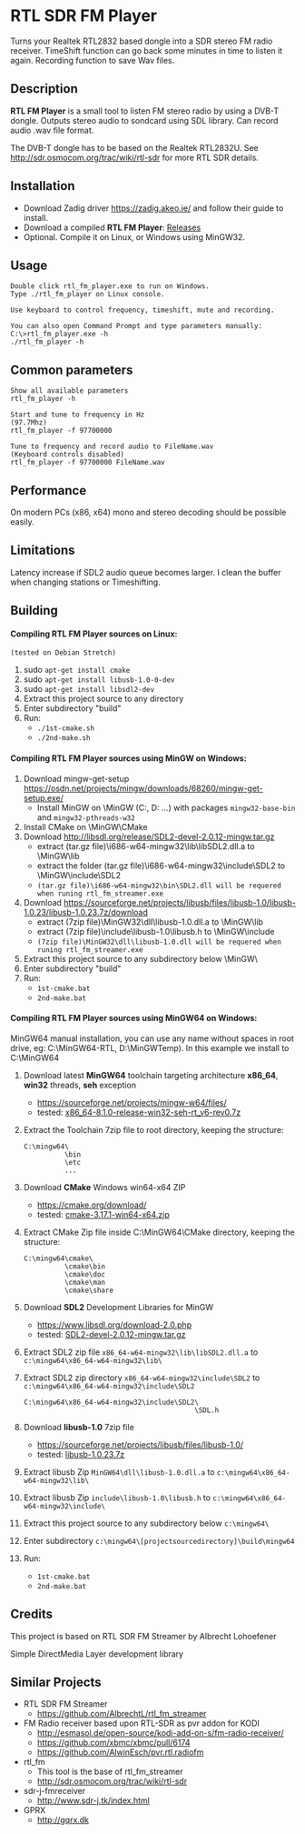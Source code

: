 RTL SDR FM Player
===================
Turns your Realtek RTL2832 based dongle into a SDR stereo FM radio receiver.
TimeShift function can go back some minutes in time to listen it again.
Recording function to save Wav files.


Description
-----------
**RTL FM Player** is a small tool to listen FM stereo radio by using a DVB-T dongle.
Outputs stereo audio to sondcard using SDL library.
Can record audio .wav file format.

The DVB-T dongle has to be based on the Realtek RTL2832U.
See http://sdr.osmocom.org/trac/wiki/rtl-sdr for more RTL SDR details.


Installation
------------
- Download Zadig driver https://zadig.akeo.ie/ and follow their guide to install.
- Download a compiled **RTL FM Player**: [Releases](https://github.com/rafaelferrari0/rtl_fm_player/releases)
- Optional. Compile it on Linux, or Windows using MinGW32.


Usage
-----

    Double click rtl_fm_player.exe to run on Windows.
    Type ./rtl_fm_player on Linux console.

    Use keyboard to control frequency, timeshift, mute and recording.

    You can also open Command Prompt and type parameters manually:
    C:\>rtl_fm_player.exe -h
    ./rtl_fm_player -h


Common parameters
-------

    Show all available parameters
    rtl_fm_player -h

    Start and tune to frequency in Hz 
    (97.7Mhz)
    rtl_fm_player -f 97700000

    Tune to frequency and record audio to FileName.wav
    (Keyboard controls disabled)
    rtl_fm_player -f 97700000 FileName.wav


Performance
--------------
On modern PCs (x86, x64) mono and stereo decoding should be possible easily.


Limitations
--------------
Latency increase if SDL2 audio queue becomes larger. I clean the buffer when changing stations or Timeshifting.


Building
-------


#### Compiling RTL FM Player sources on Linux:
`(tested on Debian Stretch)`


1. sudo `apt-get install cmake`
2. sudo `apt-get install libusb-1.0-0-dev`
3. sudo `apt-get install libsdl2-dev`
4. Extract this project source to any directory
5. Enter subdirectory "build"
6. Run:
    - `./1st-cmake.sh`
    - `./2nd-make.sh`


#### Compiling RTL FM Player sources using MinGW on Windows:


1. Download mingw-get-setup https://osdn.net/projects/mingw/downloads/68260/mingw-get-setup.exe/
    - Install MinGW on \MinGW (C:, D: ...) with packages `mingw32-base-bin` and `mingw32-pthreads-w32`
2. Install CMake on \MinGW\CMake
3. Download http://libsdl.org/release/SDL2-devel-2.0.12-mingw.tar.gz
    - extract (tar.gz file)\i686-w64-mingw32\lib\libSDL2.dll.a to \MinGW\lib
    - extract the folder (tar.gz file)\i686-w64-mingw32\include\SDL2 to \MinGW\include\SDL2
    - `(tar.gz file)\i686-w64-mingw32\bin\SDL2.dll will be requered when runing rtl_fm_streamer.exe`
4. Download https://sourceforge.net/projects/libusb/files/libusb-1.0/libusb-1.0.23/libusb-1.0.23.7z/download 
    - extract (7zip file)\MinGW32\dll\libusb-1.0.dll.a to \MinGW\lib 
    - extract (7zip file)\include\libusb-1.0\libusb.h to \MinGW\include
    - `(7zip file)\MinGW32\dll\libusb-1.0.dll will be requered when runing rtl_fm_streamer.exe`
5. Extract this project source to any subdirectory below \MinGW\
6. Enter subdirectory "build"
7. Run:
    - `1st-cmake.bat`
    - `2nd-make.bat`


#### Compiling RTL FM Player sources using MinGW64 on Windows:

MinGW64 manual installation, you can use any name without spaces in root drive, eg: C:\MinGW64-RTL, D:\MinGWTemp). In this example we install to C:\MinGW64


1. Download latest **MinGW64** toolchain targeting architecture **x86_64**, **win32** threads, **seh** exception
    - https://sourceforge.net/projects/mingw-w64/files/
    - tested: [x86_64-8.1.0-release-win32-seh-rt_v6-rev0.7z](https://sourceforge.net/projects/mingw-w64/files/Toolchains%20targetting%20Win64/Personal%20Builds/mingw-builds/8.1.0/threads-win32/seh/x86_64-8.1.0-release-win32-seh-rt_v6-rev0.7z/download)
2. Extract the Toolchain 7zip file to root directory, keeping the structure:
    ```
    C:\mingw64\
              \bin
              \etc
              ...
    ```
3. Download **CMake** Windows win64-x64 ZIP
    - https://cmake.org/download/
    - tested: [cmake-3.17.1-win64-x64.zip](https://github.com/Kitware/CMake/releases/download/v3.17.1/cmake-3.17.1-win64-x64.zip)
4. Extract CMake Zip file inside C:\MinGW64\CMake directory, keeping the structure:
    ```
    C:\mingw64\cmake\
              \cmake\bin
              \cmake\doc
              \cmake\man
              \cmake\share
    ```
5. Download **SDL2** Development Libraries for MinGW
    - https://www.libsdl.org/download-2.0.php
    - tested: [SDL2-devel-2.0.12-mingw.tar.gz](https://www.libsdl.org/release/SDL2-devel-2.0.12-mingw.tar.gz)
6. Extract SDL2 zip file `x86_64-w64-mingw32\lib\libSDL2.dll.a` to `c:\mingw64\x86_64-w64-mingw32\lib\`
7. Extract SDL2 zip directory `x86_64-w64-mingw32\include\SDL2` to `c:\mingw64\x86_64-w64-mingw32\include\SDL2`
    ```
    C:\mingw64\x86_64-w64-mingw32\include\SDL2\
                                              \SDL.h
    ```
8. Download **libusb-1.0** 7zip file
    - https://sourceforge.net/projects/libusb/files/libusb-1.0/
    - tested: [libusb-1.0.23.7z](https://sourceforge.net/projects/libusb/files/libusb-1.0/libusb-1.0.23/libusb-1.0.23.7z/download)
9. Extract libusb Zip `MinGW64\dll\libusb-1.0.dll.a` to `c:\mingw64\x86_64-w64-mingw32\lib\`
10. Extract libusb Zip `include\libusb-1.0\libusb.h` to `c:\mingw64\x86_64-w64-mingw32\include\`

11. Extract this project source to any subdirectory below `c:\mingw64\`
12. Enter subdirectory `c:\mingw64\[projectsourcedirectory]\build\mingw64`
13. Run:
    - `1st-cmake.bat`
    - `2nd-make.bat`

Credits
-------
This project is based on RTL SDR FM Streamer by Albrecht Lohoefener

Simple DirectMedia Layer development library


Similar Projects
----------------
- RTL SDR FM Streamer
  - https://github.com/AlbrechtL/rtl_fm_streamer
- FM Radio receiver based upon RTL-SDR as pvr addon for KODI
  - http://esmasol.de/open-source/kodi-add-on-s/fm-radio-receiver/
  - https://github.com/xbmc/xbmc/pull/6174
  - https://github.com/AlwinEsch/pvr.rtl.radiofm
- rtl_fm
  - This tool is the base of rtl_fm_streamer
  - http://sdr.osmocom.org/trac/wiki/rtl-sdr
- sdr-j-fmreceiver
  - http://www.sdr-j.tk/index.html
- GPRX
  - http://gqrx.dk

